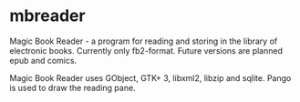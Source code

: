 # mbreader
Magic Book Reader - a program for reading and storing in the library of electronic books. Currently only fb2-format. Future versions are planned epub and comics.

Magic Book Reader uses GObject, GTK+ 3, libxml2, libzip and sqlite. Pango is used to draw the reading pane.
